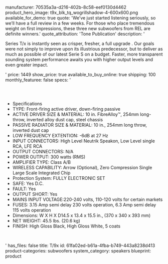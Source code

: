 manufacturer: 70535a3a-d216-402b-8c58-eef0130d4462
product_hero_image: t9x_blk_tq_wogrillshadow-4-600x600.png
available_for_demo: true
quote: 'We’ve just started listening seriously, so we’ll have a full review in a few weeks. For those who place tremendous weight on first impressions, these three new subwoofers from REL are definite winners.'
quote_attribution: 'Tone Publication'
description: '<p>Series T/x is instantly seen as crisper, fresher, a full upgrade . Our goals were not simply to improve upon its illustrious predecessor, but to deliver as much as possible of our latest Serie S on a budget. Faster, more transparent sounding system performance awaits you with higher output levels and even greater impact.&nbsp;&nbsp;</p>'
price: 1449
show_price: true
available_to_buy_online: true
shipping: 100
monthly_featuree: false
specs: '<h3><br></h3><ul><li>Specifications</li><li>TYPE: Front-firing active driver, down-firing passive</li><li>ACTIVE DRIVER SIZE &amp; MATERIAL: 10 in. FibreAlloy™, 254mm long-throw, inverted alloy dust cap, steel chassis</li><li>PASSIVE RADIATOR SIZE &amp; MATERIAL: 10 in., 254mm long throw, inverted dust cap</li><li>LOW FREQUENCY EXTENTION: -6dB at 27 Hz</li><li>INPUT CONNECTORS: High Level Neutrik Speakon, Low Level single RCA, LFE RCA</li><li>OUTPUT CONNECTORS: N/A</li><li>POWER OUTPUT: 300 watts (RMS)</li><li>AMPLIFIER TYPE: Class A/B</li><li>WIRELESS CAPABILITY: Arrow (Optional), Zero Compression Single Large Scale Integrated Chip</li><li>Protection System: FULLY ELECTRONIC SET&nbsp;</li><li>SAFE: Yes D.C.&nbsp;</li><li>FAULT: Yes</li><li>OUTPUT SHORT: Yes</li><li>MAINS INPUT VOLTAGE:220-240 volts, 110-120 volts for certain markets</li><li>FUSES: 3.15 Amp semi delay 230 volts operation, 6.3 Amp semi delay 115 volts operation</li><li>Dimensions: W X H X D14.5 x 13.4 x 15.5 in., (370 x 340 x 393 mm)</li><li>NET WEIGHT: 45.5 lbs. (20.6 kg)</li><li>FINISH: High Gloss Black, High Gloss White, 5 coats</li></ul><p><br></p>'
has_files: false
title: T/9x
id: 61fa02ed-b61a-4fba-b749-443a8238d413
product-categories: subwoofers
system_category: speakers
blueprint: product
